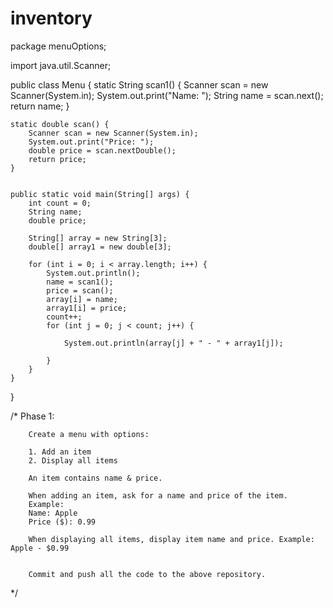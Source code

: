 # inventory

package menuOptions;

import java.util.Scanner;

public class Menu {
    static String scan1() {
        Scanner scan = new Scanner(System.in);
        System.out.print("Name: ");
        String name = scan.next();
        return name;
    }

    static double scan() {
        Scanner scan = new Scanner(System.in);
        System.out.print("Price: ");
        double price = scan.nextDouble();
        return price;
    }


    public static void main(String[] args) {
        int count = 0;
        String name;
        double price;

        String[] array = new String[3];
        double[] array1 = new double[3];

        for (int i = 0; i < array.length; i++) {
            System.out.println();
            name = scan1();
            price = scan();
            array[i] = name;
            array1[i] = price;
            count++;
            for (int j = 0; j < count; j++) {

                System.out.println(array[j] + " - " + array1[j]);

            }
        }
    }
}


/*
Phase 1:

        Create a menu with options:

        1. Add an item
        2. Display all items

        An item contains name & price.

        When adding an item, ask for a name and price of the item.
        Example:
        Name: Apple
        Price ($): 0.99

        When displaying all items, display item name and price. Example: Apple - $0.99


        Commit and push all the code to the above repository.




 */


